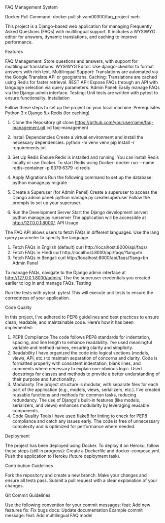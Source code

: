 FAQ Management System



Docker Pull Command: docker pull shivam00300/faq_project-web

This project is a Django-based web application for managing Frequently Asked Questions (FAQs) with multilingual support. It includes a WYSIWYG editor for answers, dynamic translations, and caching to improve performance.

Features

FAQ Management: Store questions and answers, with support for multilingual translations.
WYSIWYG Editor: Use django-ckeditor to format answers with rich text.
Multilingual Support: Translations are automated via the Google Translate API or googletrans.
Caching: Translations are cached using Redis for faster retrieval.
REST API: Expose FAQs through an API with language selection via query parameters.
Admin Panel: Easily manage FAQs via the Django admin interface.
Testing: Unit tests are written with pytest to ensure functionality.
Installation

Follow these steps to set up the project on your local machine.
Prerequisites
Python 3.x
Django 5.x
Redis (for caching)
1. Clone the Repository
git clone https://github.com/yourusername/faq-management.git
cd faq-management

2. Install Dependencies
Create a virtual environment and install the necessary dependencies.
python -m venv venv
pip install -r requirements.txt

3. Set Up Redis
Ensure Redis is installed and running. You can install Redis locally or use Docker.
To start Redis using Docker:
docker run --name redis-container -p 6379:6379 -d redis

4. Apply Migrations
Run the following command to set up the database:
python manage.py migrate

5. Create a Superuser (for Admin Panel)
Create a superuser to access the Django admin panel:
python manage.py createsuperuser
Follow the prompts to set up your superuser.

6. Run the Development Server
Start the Django development server:
python manage.py runserver
The application will be accessible at http://127.0.0.1:8000/.
API Usage

The FAQ API allows users to fetch FAQs in different languages. Use the lang query parameter to specify the language.
1. Fetch FAQs in English (default)
curl http://localhost:8000/api/faqs/
2. Fetch FAQs in Hindi
curl http://localhost:8000/api/faqs/?lang=hi
3. Fetch FAQs in Bengali
curl http://localhost:8000/api/faqs/?lang=bn
Admin Panel

To manage FAQs, navigate to the Django admin interface at http://127.0.0.1:8000/admin/. Use the superuser credentials you created earlier to log in and manage FAQs.
Testing

Run the tests with pytest:
pytest
This will execute unit tests to ensure the correctness of your application.

Code Quality

In this project, I've adhered to PEP8 guidelines and best practices to ensure clean, readable, and maintainable code. Here’s how it has been implemented:
1. PEP8 Compliance
The code follows PEP8 standards for indentation, spacing, and line length to enhance readability.
I’ve used meaningful variable and method names, ensuring clarity and simplicity.
2. Readability
I have organized the code into logical sections (models, views, API, etc.) to maintain separation of concerns and clarity.
Code is formatted properly with consistent indentation, blank lines, and comments where necessary to explain non-obvious logic.
Used docstrings for classes and methods to provide a better understanding of their purpose and functionality.
3. Modularity
The project structure is modular, with separate files for each part of the application (e.g., models, views, serializers, etc.).
I’ve created reusable functions and methods for common tasks, reducing redundancy.
The use of Django's built-in features (like models, serializers, and views) enhances modularity by leveraging reusable components.
4. Code Quality Tools
I have used flake8 for linting to check for PEP8 compliance and catch any issues early.
The code is free of unnecessary complexity and is optimized for performance where needed.

Deployment

The project has been deployed using Docker. To deploy it on Heroku, follow these steps (still in progress):
Create a Dockerfile and docker-compose.yml.
Push the application to Heroku (future deployment task).

Contribution Guidelines

Fork the repository and create a new branch.
Make your changes and ensure all tests pass.
Submit a pull request with a clear explanation of your changes.

Git Commit Guidelines

Use the following convention for your commit messages:
feat: Add new features
fix: Fix bugs
docs: Update documentation
Example commit message:
feat: Add multilingual FAQ model
